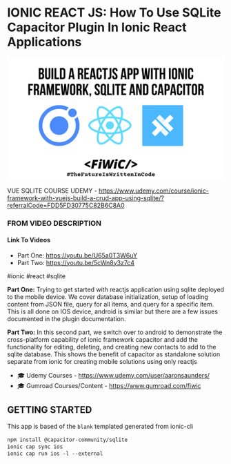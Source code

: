 # IONIC REACT JS: How To Use SQLite Capacitor Plugin In Ionic React Applications
![](https://github.com/aaronksaunders/ionic-react-sqlite-livestream/blob/main/Learn%20to%20Build%20Mobile%20Apps%20With%20Ionic%20Framework%2C%20VUEJS%2C%20and%20Capacitor%20(15).png)

VUE SQLITE COURSE UDEMY - https://www.udemy.com/course/ionic-framework-with-vuejs-build-a-crud-app-using-sqlite/?referralCode=FDD5FD30775C82B6C8A0

### FROM VIDEO DESCRIPTION

#### Link To Videos 
- Part One: https://youtu.be/U65a0T3W6uY
- Part Two: https://youtu.be/5cWn8y3z7c4

#ionic #react #sqlite

**Part One:** Trying to get started with reactjs application using sqlite deployed to the mobile device. We cover database initialization, setup of loading content from JSON file, query for all items, and query for a specific item. This is all done on IOS device, android is similar but there are a few issues documented in the plugin documentation.

**Part Two:** In this second part, we switch over to android to demonstrate the cross-platform capability of ionic framework capacitor and add the functionality for editing, deleting, and creating new contacts to add to the sqlite database. This shows the benefit of capacitor as standalone solution separate from ionic for creating mobile solutions using only reactjs

- 🎓 Udemy Courses - https://www.udemy.com/user/aaronsaunders/
- 🎓 Gumroad Courses/Content - https://www.gumroad.com/fiwic

## GETTING STARTED

This app is based of the `blank` templated generated from ionic-cli
```
npm install @capacitor-community/sqlite
ionic cap sync ios
ionic cap run ios -l --external
```
